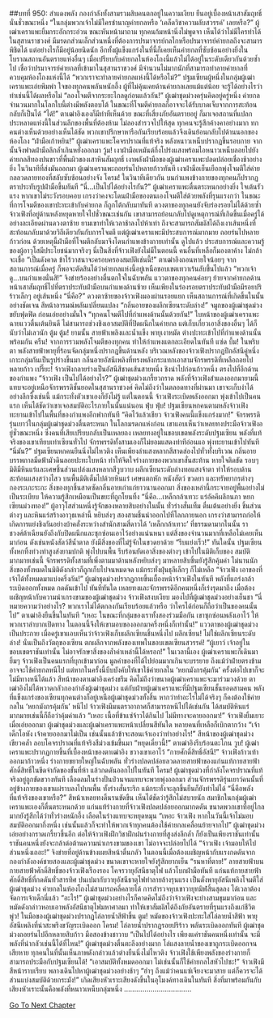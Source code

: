 ##บทที่ 950: สำแดงพลัง
กองกำลังทั้งสามรวมสิบคนตกอยู่ในความเงียบ ยืนอยู่เบื้องหน้าเสาสัมฤทธิ์นั่นชั่วขณะหนึ่ง
“ในกลุ่มพวกเจ้าไม่มีใครชำนาญค่ายกลหรือ ‘เคล็ดวิชาความลับสวรรค์’ เลยหรือ?”
ผู้เฒ่าเคราแพะยิ้มกระอักกระอ่วน ขณะหันหน้ามาถาม
ทุกคนก้มหน้านิ่งไม่พูดจา เห็นได้ว่าไม่มีใครทำได้
ในสุสานราชวงศ์ มีมรดกส่วนเล็กส่วนหนึ่งที่ต้องการปรมาจารย์กลไกหรือปรมาจารย์ค่ายกลถึงจะสามารพิชิตได้
แต่อย่างไรก็มีอยู่น้อยนิดนัก
อีกทั้งผู้แข็งแกร่งในที่นี้ก็เคยเห็นค่ายกลที่ซับซ้อนอย่างยิ่งในโบราณสถานอันตรายแห่งอื่นๆ
เมื่อเปรียบกับค่ายกลในห้องโถงนี้แล้วไม่ได้อยู่ในระดับเดียวกันด้วยซ้ำไป
เชื่อว่าปรมาจารย์ค่ายกลที่เข้ามาในสุสานราชวงศ์ มีจำนวนไม่มากนักที่สามารถทำลายค่ายกลที่ควบคุมห้องโถงแห่งนี้ได้
“พวกเราจะทำลายค่ายกลแห่งนี้ได้หรือไม่?”
ปฐมเซียนผู้หนึ่งในกลุ่มผู้เฒ่าเคราแพะเอ่ยพึมพำ
ใจของทุกคนพลันหนักอึ้ง
ผู้ที่ไม่คุ้นเคยด้านค่ายกลเลยแม้แต่น้อย จะรู้ได้อย่างไรว่าทำเช่นนี้ได้ผลหรือไม่
“ลองโจมตีจากระยะไกลดูก่อนแล้วกัน!”
ผู้เฒ่าชุดม่วงครุ่นคิดอยู่ครู่หนึ่ง
ค่ายกลจำนวนมากในโลกใบนี้ต่างมีพลังตอบโต้ ในขณะที่โจมตีค่ายกลก็อาจจะได้รับบาดเจ็บจากการสะท้อนกลับก็เป็นได้
“ได้!”
ตาเฒ่าอิงเองก็มีท่าทีเห็นด้วย
ขณะที่เสี่ยงภัยอันตรายอยู่ ก็มาเจอสถานที่แปลกประหลาดแห่งนี้ในส่วนลึกของพื้นที่ต้องห้าม ไม่ลองสำรวจไปให้สุด ทุกคนจะรู้สึกค้างคาอย่างมาก
ทกคนต่างเห็นด้วยอย่างเห็นได้ชัด
พวกเขาปรึกษาหารือกันเรียบร้อยแล้วจึงเดินย้อนกลับไปด้านนอกของห้องโถง
“ฝ่ามือเก้าหยิน!”
ผู้เฒ่าเคราแพะโคจรปราณที่แท้จริง พลังหนาวเหน็บปรากฏขึ้นรอบกาย จากนั้นจึงฟาดฝ่ามือลึกล้ำเกินหยั่งออกมา
วู้ม!
เงาฝ่ามือเหมันต์กึ่งโปร่งแสงพร้อมไอหนาวเหน็บลอยไปยังค่ายกลสีทองปนขาวที่พื้นผิวของเสาหินสัมฤทธิ์
เงาพลังฝ่ามือของผู้เฒ่าเคราแพะปลดปล่อยเชื่องช้าอย่างยิ่ง ในวินาทีที่ส่งมันออกมา ผู้เฒ่าเคราแพะถอยร่นไปหลายก้าวทันที
เงาฝ่ามือเย็นเยือกพุ่งโจมตีใส่ค่ายกลลวดลายทองที่สลับซับซ้อนอย่างจัง
โครม!
ในวินาทีเดียวกัน บนกำแพงข้างกายของทุกคนก็ปรากฏตราประทับรูปฝ่ามือขึ้นทันที
“นี่…เป็นไปได้อย่างไรกัน?”
ผู้เฒ่าเคราแพะตื่นตระหนกอย่างยิ่ง ใจเต้นรัวแรง
หากเขาไม่ระวังรอบคอบ เกรงว่าคงจะโดนฝ่ามือของตนเองโจมตีใส่ด้วยพลังที่รุนแรงกว่า
ในขณะที่การโจมตีของเขาปะทะเข้ากับค่ายกล ก็ถูกโต้กลับมาทันที ดวงตาของทุกคนยังจับร่องรอยไม่ได้ด้วยซ้ำ
จ้าวเฟิงที่อยู่ด้านหลังหยุดหายใจไปชั่วขณะเช่นกัน
เขาสามารถย้อนกลับไปดูเหตุการณ์ที่เกิดขึ้นเมื่อครู่ได้อย่างละเอียดผ่านดวงตาซ้าย
ยามเขาทำให้เวลาช้าลงไปห้าเท่า ถึงจะสามารถสัมผัสได้ถึงเงาเส้นหนึ่งที่สะท้อนกลับมาด้วยวิถีเดียวกันกับการโจมตี
แต่ผู้เฒ่าเคราแพะมีประสบการณ์มากมาย ถอยร่นไปหลายก้าวก่อน ด้วยเหตุนี้ฝ่ามือที่โจมตีกลับมาจึงโดนกำแพงข้างกายเท่านั้น
ดูไปแล้ว ประสบการณ์และความรู้ของผู้อาวุโสมีประโยชน์มากจริงๆ นี่เป็นสิ่งที่จ้าวเฟิงยังไม่มีในตอนนี้
คนอื่นที่เหลือก็มองตาค้าง ไม่กล้าจะเชื่อ
“เป็นดังคาด ข้าไร้วาสนาจะครอบครองสมบัติเช่นนี้!”
ตาเฒ่าอิงถอนหายใจน้อยๆ
จากสถานการณ์เมื่อครู่ ก็พอจะตัดสินได้ว่าค่ายกลแห่งนี้อยู่เหนือขอบเขตเทวาเร้นลับขึ้นไปแล้ว
“พวกเจ้าดู…บนกำแพงนั่นสิ!”
จิงข่ายร้องอย่างตื่นตกใจในฉับพลัน
แววตาของทุกคนค่อยๆ ย้ายจากค่ายกลด้านหน้าเสาสัมฤทธิ์ไปที่ตราประทับฝ่ามือบนกำแพงด้านซ้าย
เห็นเพียงในร่องรอยตราประทับฝ่ามือมีรอยปริร้าวเล็กๆ อยู่เส้นหนึ่ง
“นี่คือ?”
ดวงตาซ้ายของจ้าวเฟิงมองผ่านรอยแยก เห็นสถานการณ์ที่เกิดขึ้นในนั้นอย่างชัดเจน สีหน้าอารมณ์พลันเปลี่ยนแปลง
“กลิ่นอายของผลึกเซียนระดับล่าง!”
จมูกของผู้เฒ่าชุดม่วงขยับฟุดฟิด ก่อนเอ่ยอย่างมั่นใจ
“ทุกคนโจมตีไปที่กำแพงด้านนั้นด้วยกัน!”
ใบหน้าของผู้เฒ่าเคราแพะฉายแววตื่นเต้นยินดี
ไม่สามารถช่วงชิงเอาสมบัติที่ปิดผนึกในค่ายกล แต่เก็บเกี่ยวเอาสิ่งของอื่นๆ ได้ก็นับว่าไม่เลวนัก
ตู้ม ตู้ม!
ยามนั้น สายฟ้าเพลิงและน้ำแข็ง พายุเงาหมัด ต่างปะทะเข้าไปที่กำแพงด้านนั้นพร้อมกัน
ครืน!
จากการรวมพลังโจมตีของทุกคน ทำให้กำแพงแตกละเอียดในทันที
แซ่ด บึ้ม!
ในพริบตา พลังสายฟ้าพายุที่ร้อนจัดกลุ่มหนึ่งปรากฏขึ้นด้านหลัง
บริเวณหลังของจ้าวเฟิงปรากฏปีกอัสนีคู่หนึ่ง เกาะกลุ่มกันเป็นรูปร่างขึ้นมา กลิ่นอายอัสนีเพลิงที่ทรงพลังกระแทกเอาสามจักรพรรดิที่เหลือถอยไปหลายก้าว
เปรี๊ยะ!
จ้าวเฟิงกลายร่างเป็นอัสนีสีชาดเส้นสายหนึ่ง ชิงนำไปก่อนก้าวหนึ่ง ตรงไปที่อีกด้านของกำแพง
“จ้าวเฟิง เป็นไปได้อย่างไร?”
ผู้เฒ่าชุดม่วงเกรี้ยวกราด
พลังที่จ้าวเฟิงสำแดงออกมายามนี้แทบจะอยู่เหนือจักรพรรดิชั้นยอดในสุสานราชวงศ์
คิดไม่ถึงว่าในตลอดทางที่ผ่านมา เขาจะเก็บงำได้อย่างลึกซึ้งเช่นนี้ แม้กระทั่งตัวเขาเองก็ยังไม่รู้
แต่ในตอนนี้ จ้าวเฟิงระเบิดพลังออกมา พุ่งเข้าไปเป็นคนแรก เห็นได้ชัดว่าเขาเจอสมบัติอะไรภายในนั้นแน่นอน
ฟุ่บ ฟุ่บ!
ปฐมเซียนหกคนตามหลังจ้าวเฟิง ทะยานเข้าไปในพื้นที่ของกำแพงอีกฟากทันที
“คิดไว้แล้วเชียว จ้าวเฟิงคนนี้แข็งแกร่งมาก!”
จักรพรรดิรุ่นเยาว์ในกลุ่มผู้เฒ่าชุดม่วงตื่นตระหนก
ในโลกมรดกแห่งก่อน เขาแอบเห็นว่าเหลยทงประมือจ้าวเฟิงอยู่ชั่วขณะหนึ่ง ซึ่งคนที่เสียเปรียบกลับเป็นเหลยถง
เหลยทงอยู่ในขอบเขตพลังระดับปฐมเซียน พลังที่แท้จริงของเขาเทียบเท่าเซียนทั่วไป
จักรพรรดิทั้งสามเองก็ไม่ยอมแสดงท่าทีอ่อนแอ พุ่งทะยานเข้าไปทันที
“นี่มัน?”
ปฐมเซียนหกคนยืนนิ่งไม่ไหวติง
เห็นเพียงลำแสงหลากสีสาดส่องไปทั่วทั้งบริเวณ กลิ่นอายบรรพกาลมืดฟ้ามัวดินลอยปะทะใบหน้า ทำให้จิตใจร่างกายของพวกเขาสั่นสะท้าน หายใจติดขัด
รอบๆ มิติมีหินแร่และเศษชิ้นส่วนเปล่งแสงหลากสีวูบวาบ ผลึกเซียนระดับล่างทอแสงจ้าตา ทำให้รอบด้านสะท้อนแสงสว่างไสว
บนพื้นมิติเต็มไปด้วยหินแร่ เศษแตกหัก หนังสัตว์ ขวดยา และทรัพยากรต่างๆ กองระเกะระกะ สิ่งของทุกชิ้นสาดซัดกลิ่นอายเก่าแก่ยาวนานออกมา
สิ่งของเหล่านี้กระจายอยู่พื้นอย่างไม่เป็นระเบียบ ให้ความรู้สึกเหมือนเป็นขยะที่ถูกโยนทิ้ง
“นี่คือ…เหล็กกล้าเทวะ แร่อัคคีผลึกนภา หยกเซียนม่วงทอง!”
ผู้อาวุโสส่วนหนึ่งรู้จักของหลายสิบอย่างในนั้น ทั่วร่างสั่นเทิ้ม ตื่นเต้นอย่างยิ่ง
ชิ้นส่วนต่างๆ และหินแร่สร้างอาวุธเหล่านี้ หยิบส่งๆ สองสามชิ้นนำออกไปที่โลกภายนอก เกรงว่าสามารถก่อให้เกิดการแย่งชิงกันอย่างบ้าคลั่งระหว่างสำนักสามสี่ดาวได้
‘เหล็กกล้าเทวะ’ ที่ธรรมดามากในนั้น ราชวงศ์ต้าเฉียนยังถึงกับปิดผนึกและซุกซ่อนเอาไว้อย่างแน่นหนา
แต่สิ่งของจำนวนมากที่เหลือไม่เคยเห็นมาก่อน ดังเช่นหนังสัตว์สีน้ำตาล ยังมีสิ่งของที่ไม่รู้จักในขวดยาด้วย
“รีบแย่งเร็ว!”
ทันใดนั้น ปฐมเซียนทั้งหกทิ้งท่วงท่าสูงส่งยามปกติ พุ่งไปบนพื้น รีบร้อนยัดเอาสิ่งของต่างๆ เข้าไปในมิติเก็บของ
สมบัติมากมายเช่นนี้ จักรพรรดิทั้งสามที่เพิ่งตามมาด้านหลังหยิบส่งๆ มาหลายสิบชิ้นยังรู้สึกคุ้มค่า
ไม่นานนัก สิ่งของทั้งหมดในมิติดังกล่าวก็ถูกเก็บไปจนหมดจด แม้กระทั่งฝุ่นธุลีเล็กๆ ก็ไม่เหลือ
“จ้าวเฟิง เอาของที่เจ้าได้ทั้งหมดมาแบ่งครึ่งกัน!”
ผู้เฒ่าชุดม่วงปรากฏกายขึ้นเบื้องหน้าจ้าวเฟิงในทันที พลังที่แกร่งกล้าระเบิดออกทั้งหมด กดดันเข้าไป
ทันทีทันใด เหลยทงและจักรพรรดิอีกคนหนึ่งก็เร่งรุดมาถึง
เมื่อต้องเผชิญหน้ากับความน่าเกรงขามของผู้เฒ่าชุดม่วง จ้าวเฟิงสงบเงียบ มองไปที่ผู้เฒ่าชุดม่วงอย่างเย็นชา
“นี่หมายความว่าอย่างไร? พวกเราไม่ได้ตกลงกันเรียบร้อยแล้วหรือ ว่าใครได้ก่อนก็ถือว่าเป็นของคนนั้นไป”
ตาเฒ่าอิงยืนขึ้นในทันที
“เหอะ ในขณะที่กลุ่มของเราทั้งสองร่วมมือกัน เขาซุกซ่อนพลังเอาไว้ ให้พวกเราลำบากเปิดทาง ในตอนนี้จึงให้เขามอบของออกมาครึ่งหนึ่งก็เท่านั้น!”
แววตาของผู้เฒ่าชุดม่วงเป็นประกาย
เมื่อครู่เขาแอบเห็นว่าจ้าวเฟิงเก็บผลึกเซียนชิ้นหนึ่งไป
ผลึกเซียน! ไม่ใช่ผลึกเซียนระดับล่าง!
นั่นเป็นถึงวัตถุของเซียน ตกผลึกจากพลังของเทพในขอบเขตเซียนสวรรค์!
“ผู้เยาว์ เจ้าอยู่ในขอบเขตราชันเท่านั้น ไม่อาจรักษาสิ่งของล้ำค่าเหล่านี้ได้หรอก!”
ในเวลานี้เอง ผู้เฒ่าเคราแพะก็เดินมายิ้มๆ
จ้าวเฟิงเป็นคนแรกที่บุกเข้ามาก่อน มูลค่าของที่ได้ไปย่อมมากเกินจะบรรยาย
ถึงแม้ว่าฝ่ายตรงข้ามอาจจะใช้ค่ายกลหนีไป แต่หากในครั้งนี้บีบบังคับให้เขาใช้ค่ายกลใน ‘หยกมังกรคุ้มกัน’ ครั้งต่อไปเขาก็จะไม่มีทางหนีได้แล้ว
สีหน้าของตาเฒ่าอิงเคร่งขรึม คิดไม่ถึงว่าขนาดผู้เฒ่าเคราแพะจะมาร่วมวงด้วย
ตาเฒ่าอิงไม่ได้หวาดกลัวกองกำลังผู้เฒ่าชุดม่วง แต่กับฝ่ายผู้เฒ่าเคราแพะที่มีปฐมเซียนชั้นยอดสามคน พลังที่แข็งแกร่งของเซียนทุกคนต่างก็อยู่เหนือผู้เฒ่าชุดม่วงทั้งสิ้น
หากว่าทำอะไรไม่ได้จริงๆ ก็คงต้องใช้ค่ายกลใน ‘หยกมังกรคุ้มกัน’ หนีไป จ้าวเฟิงมีมนตราอากาศก็สามารถหนีไปได้เช่นกัน
ได้สมบัติหินแร่มากมายเช่นนี้ก็ถือว่าคุ้มค่าแล้ว
“เหอะ เนื้อที่ข้าแซ่จ้าวได้กินไป ไม่มีทางจะคายออกมา!”
จ้าวเฟิงยิ้มเยาะ
เมื่อเอ่ยออกมา ผู้เฒ่าชุดม่วงและผู้เฒ่าเคราแพะหน้าเปลี่ยนสีทันใด หลายคนที่เหลือก็เบิกตากว้าง
“เจ้าเด็กโอหัง เจ้าคายออกมาไม่เป็น เช่นนั้นแล้วข้าจะสอนเจ้าเองว่าทำอย่างไร!”
สีหน้าของผู้เฒ่าชุดม่วงเขียวคล้ำ ลอบโคจรปราณที่แท้จริงสีม่วงเข้มขึ้นมา
“หยุดเดี๋ยวนี้!”
ตาเฒ่าอิงรีบร้อนตะโกน
วูบ!
ผู้เฒ่าเคราแพะปรากฏกายขึ้นที่เบื้องหน้าของตาเฒ่าอิง ขวางเขาเอาไว้
“กายศักดิ์สิทธิ์อัสนี!”
จ้าวเฟิงก้าวเท้าออกมาก้าวหนึ่ง ร่างกายขยายใหญ่ในฉับพลัน ทั่วร่างปลดปล่อยลวดลายสายฟ้าของแก่นแท้กายสายฟ้าศักดิ์สิทธิ์ในขีดจำกัดของขั้นที่ห้า แล้วกดดันออกไปในทันที
โครม!
ผู้เฒ่าชุดม่วงที่กำลังโคจรปราณที่แท้จริงอยู่ถูกขัดขวางทันที เลือดลมในร่างปั่นป่วนจนแทบจะพวยพุ่งออกมา
ส่วนจักรพรรดิรุ่นเยาว์คนนั้นที่อยู่ข้างกายของเขาแผ่ราบลงไปบนพื้น ทั้งร่างสั่นระริก แม้กระทั่งจะลุกขึ้นยืนก็ยังทำไม่ได้
“นี่คือพลังที่แท้จริงของเขาหรือ?”
สีหน้าเหลยทงดิ้นรนขัดขืน เห็นได้ชัดว่ารู้สึกไม่สบายนัก
สมาชิกในกลุ่มผู้เฒ่าเคราแพะเองก็ตื่นตระหนกด้วย
แก่นแท้ร่างกายที่จ้าวเฟิงปลดปล่อยออกมากดดัน ขนาดพวกเขาที่อยู่ไกลมากยังรู้สึกได้ว่าทั่วร่างหนักอึ้ง เลือดในร่างแทบจะหยุดหมุน
“เหอะ จ้าวเฟิง หากในวันนี้เจ้าไม่มอบสมบัติออกมากึ่งหนึ่ง เช่นนั้นแล้วก็จะทำให้พวกเจ้าทุกคนต้องใช้ค่ายกลเคลื่อนย้ายจากไป”
ผู้เฒ่าชุดม่วงเอ่ยอย่างกราดเกรี้ยวขึ้นอีก
ต่อให้จ้าวเฟิงฝึกวิชาฝึกฝนร่างกายที่สูงส่งลึกล้ำ ก็ยังเป็นเพียงราชันเท่านั้น ราชันคนหนึ่งยังจะกล้าต่อต้านความน่าเกรงขามของเขา ไม่อาจจะปล่อยไปได้
“จ้าวเฟิง เจ้ามอบให้ไปส่วนหนึ่งเถอะ!”
จิงข่ายที่อยู่ด้านข้างเผยสีหน้าตื่นกลัว ในตอนนี้เมื่อต้องเผชิญหน้ากับแรงกดดันจากกองกำลังองค์ชายสองและผู้เฒ่าชุดม่วง ขนาดเขาจะหายใจยังรู้สึกยากเย็น
“รนหาที่ตาย!”
ลายสายฟ้าบนกายสายฟ้าศักดิ์สิทธิ์ของจ้าวเฟิงเรืองรอง โคจรวายุอัสนีธาตุไฟ แล้วโบกฝ่ามือทันที
แก่นแท้กายสายฟ้าศักดิ์สิทธิ์ที่กดดันทั่วสารทิศ ปนเปมากับวายุอัสนีธาตุไฟทำลายล้างรุนแรง เป็นดั่งพายุอัสนีเพลิงโจมตีใส่ผู้เฒ่าชุดม่วง
ค่ายกลในห้องโถงไม่สามารถคลี่คลายได้ การสำรวจหุบเขาวายุทมิฬสิ้นสุดลง ได้เวลาต้องจัดการเจ้าเด็กนี่แล้ว
“อะไร!”
ผู้เฒ่าชุดม่วงอย่างไรก็คาดคิดไม่ถึงว่าจ้าวเฟิงจะย่างสามขุมมาก่อน
และหมัดดังกล่าวหอบเอาพลังอัสนีธาตุไฟมหาศาลมา ทำให้เขาสัมผัสได้ถึงภัยอันตรายที่รุนแรงถึงแก่ชีวิต
พู่ว!
ในมือของผู้เฒ่าชุดม่วงปรากฏโล่ลายน้ำสีฟ้าขึ้น
ตูม!
หมัดของจ้าวเฟิงปะทะใส่โล่ลายน้ำสีฟ้า พายุอัสนีเพลิงที่น่าสะพรึงขวัญระเบิดออก
โครม!
โล่ลายน้ำปรากฏรอยปริร้าว พลันระเบิดออกทันที ผู้เฒ่าชุดม่วงถอยร่นไปอีกหลายสิบก้าว มือสองข้างชาวาบ
“เป็นไปได้อย่างไร เพียงแค่ราชันคนหนึ่งเท่านั้น จะมีพลังที่น่ากลัวเช่นนี้ได้ที่ไหน!”
ผู้เฒ่าชุดม่วงตื่นตะลึงอย่างมาก โล่แสงลายน้ำของเขาถูกระเบิดออกจนเสียหาย
ทุกคนในที่นั้นเห็นภาพดังกล่าวแล้วต่างยืนนิ่งไม่ไหวติง
จ้าวเฟิงใช้เพียงพลังของร่างกายก็สามารถประมือกับปฐมเซียนได้!
“เอาสมบัติทั้งหมดออกมา ไม่เช่นนั้นก็ใช้ค่ายกลไสหัวไปซะ!”
จ้าวเฟิงมีสีหน้าราบเรียบ พลางเดินไปหาผู้เฒ่าชุดม่วงอย่างช้าๆ
“ฮ่าๆ ถึงแม้ว่าคนแซ่เจียงจะมาสาย แต่ก็ควรจะได้ส่วนแบ่งสมบัติด้วยกระมัง!”
เกิดเสียงหัวเราะเสียงดังขึ้นในอุโมงค์ทางเดินในทันที สิ่งที่มาพร้อมกันกับเสียงหัวเราะนั้นคือพลังที่หนาวเหน็บกลุ่มหนึ่ง
……………………………


[Go To Next Chapter]( ./188.md)